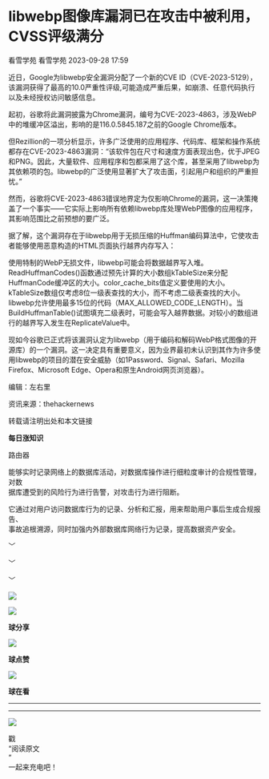 #  libwebp图像库漏洞已在攻击中被利用，CVSS评级满分   
看雪学苑  看雪学苑   2023-09-28 17:59  
  
近日，Google为libwebp安全漏洞分配了一个新的CVE ID（CVE-2023-5129），该漏洞获得了最高的10.0严重性评级,可能造成严重后果，如崩溃、任意代码执行以及未经授权访问敏感信息。  
  
  
起初，谷歌将此漏洞披露为Chrome漏洞，编号为CVE-2023-4863，涉及WebP中的堆缓冲区溢出，影响的是116.0.5845.187之前的Google Chrome版本。  
  
  
但Rezillion的一项分析显示，许多广泛使用的应用程序、代码库、框架和操作系统都存在CVE-2023-4863漏洞：“该软件包在尺寸和速度方面表现出色，优于JPEG和PNG。因此，大量软件、应用程序和包都采用了这个库，甚至采用了libwebp为其依赖项的包。libwebp的广泛使用显著扩大了攻击面，引起用户和组织的严重担忧。”  
  
  
然而，谷歌将CVE-2023-4863错误地界定为仅影响Chrome的漏洞，这一决策掩盖了一个事实——它实际上影响所有依赖libwebp库处理WebP图像的应用程序，其影响范围比之前预想的要广泛。  
  
  
据了解，这个漏洞存在于libwebp用于无损压缩的Huffman编码算法中，它使攻击者能够使用恶意构造的HTML页面执行越界内存写入：  
  
  
使用特制的WebP无损文件，libwebp可能会将数据越界写入堆。ReadHuffmanCodes()函数通过预先计算的大小数组kTableSize来分配HuffmanCode缓冲区的大小。color_cache_bits值定义要使用的大小。kTableSize数组仅考虑8位一级表查找的大小，而不考虑二级表查找的大小。libwebp允许使用最多15位的代码（MAX_ALLOWED_CODE_LENGTH）。当BuildHuffmanTable()试图填充二级表时，可能会写入越界数据。对较小的数组进行的越界写入发生在ReplicateValue中。  
  
  
现如今谷歌已正式将该漏洞认定为libwebp（用于编码和解码WebP格式图像的开源库）的一个漏洞。这一决定具有重要意义，因为业界最初未认识到其作为许多使用libwebp的项目的潜在安全威胁（如1Password、Signal、Safari、Mozilla Firefox、Microsoft Edge、Opera和原生Android网页浏览器）。  
  
  
  
编辑：左右里  
  
资讯来源：thehackernews  
  
转载请注明出处和本文链接  
  
  
**每日涨知识**  
  
路由器              
  
能够实时记录网络上的数据库活动，对数据库操作进行细粒度审计的合规性管理，对数  
据库遭受到的风险行为进行告警，对攻击行为进行阻断。  
  
它通过对用户访问数据库行为的记录、分析和汇报，用来帮助用户事后生成合规报告、  
事故追根溯源，同时加强内外部数据库网络行为记录，提高数据资产安全。  
  
  
﹀  
  
﹀  
  
﹀  
  
  
![](https://mmbiz.qpic.cn/mmbiz_jpg/Uia4617poZXP96fGaMPXib13V1bJ52yHq9ycD9Zv3WhiaRb2rKV6wghrNa4VyFR2wibBVNfZt3M5IuUiauQGHvxhQrA/640?wx_fmt=jpeg "")  
  
![](https://mmbiz.qpic.cn/sz_mmbiz_gif/1UG7KPNHN8E9S6vNnUMRCOictT4PicNGMgHmsIkOvEno4oPVWrhwQCWNRTquZGs2ZLYic8IJTJBjxhWVoCa47V9Rw/640?wx_fmt=gif "")  
  
**球分享**  
  
![](https://mmbiz.qpic.cn/sz_mmbiz_gif/1UG7KPNHN8E9S6vNnUMRCOictT4PicNGMgHmsIkOvEno4oPVWrhwQCWNRTquZGs2ZLYic8IJTJBjxhWVoCa47V9Rw/640?wx_fmt=gif "")  
  
**球点赞**  
  
![](https://mmbiz.qpic.cn/sz_mmbiz_gif/1UG7KPNHN8E9S6vNnUMRCOictT4PicNGMgHmsIkOvEno4oPVWrhwQCWNRTquZGs2ZLYic8IJTJBjxhWVoCa47V9Rw/640?wx_fmt=gif "")  
  
**球在看**  
  
****  
****  
  
![](https://mmbiz.qpic.cn/mmbiz_gif/1UG7KPNHN8FxuBNT7e2ZEfQZgBuH2GkFjvK4tzErD5Q56kwaEL0N099icLfx1ZvVvqzcRG3oMtIXqUz5T9HYKicA/640?wx_fmt=gif "")  
  
戳  
“阅读原文  
”  
一起来充电吧！  
  
